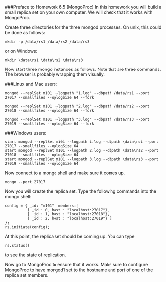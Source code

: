 ###Preface to Homework 6.5 (MongoProc)
In this homework you will build a small replica set on your own computer. We will check that it works with MongoProc.

Create three directories for the three mongod processes. On unix, this could be done as follows:

```
mkdir -p /data/rs1 /data/rs2 /data/rs3
```

or on Windows:

```
mkdir \data\rs1 \data\rs2 \data\rs3
```

Now start three mongo instances as follows. Note that are three commands. The browser is probably wrapping them visually.

###Linux and Mac users:
```
mongod --replSet m101 --logpath "1.log" --dbpath /data/rs1 --port 27017 --smallfiles --oplogSize 64 --fork
 
mongod --replSet m101 --logpath "2.log" --dbpath /data/rs2 --port 27018 --smallfiles --oplogSize 64 --fork

mongod --replSet m101 --logpath "3.log" --dbpath /data/rs3 --port 27019 --smallfiles --oplogSize 64 --fork
```

###Windows users:
```
start mongod --replSet m101 --logpath 1.log --dbpath \data\rs1 --port 27017 --smallfiles --oplogSize 64
start mongod --replSet m101 --logpath 2.log --dbpath \data\rs2 --port 27018 --smallfiles --oplogSize 64
start mongod --replSet m101 --logpath 3.log --dbpath \data\rs3 --port 27019 --smallfiles --oplogSize 64
```

Now connect to a mongo shell and make sure it comes up.
```
mongo --port 27017
```

Now you will create the replica set. Type the following commands into the mongo shell:

```
config = { _id: "m101", members:[
          { _id : 0, host : "localhost:27017"},
          { _id : 1, host : "localhost:27018"},
          { _id : 2, host : "localhost:27019"} ]
};
rs.initiate(config);
```

At this point, the replica set should be coming up. You can type

```
rs.status()
```

to see the state of replication.

Now go to MongoProc to ensure that it works. Make sure to configure MongoProc to have mongod1 set to the hostname and port of one of the replica set members.